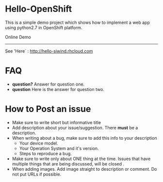 Hello-OpenShift
==========

This is a simple demo project which shows how to implement a web app using python2.7 in OpenShift platform.

Online Demo
____
See 'Here` : http://hello-siwind.rhcloud.com

# FAQ
- **question?** Answer for question one.
- **question**  Here is the answer for question two.

# How to Post an issue
- Make sure to write short but informative title
- Add description about your issue/suggestion. There **must** be a description.
- When writing about a bug, make sure to add this info to your description
  - Your device model.
  - Your Operation System and it's version.
  - Steps to reproduce a bug.
- Make sure to write only about ONE thing at the time. Issues that have multiple things that are being discussed, will be closed
.
- When adding images. Add image straight to description or comment. Do not put URLs if possible.
